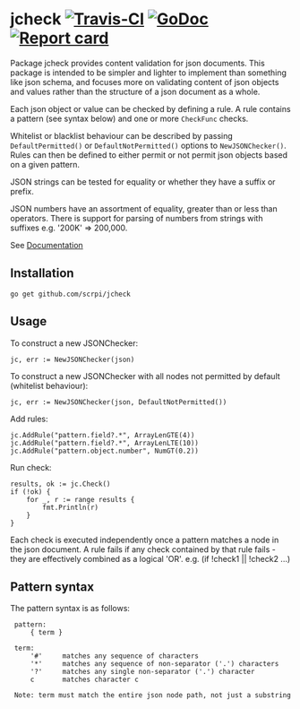 # jcheck [![Travis-CI](https://travis-ci.org/scrpi/jcheck.svg)](https://travis-ci.org/scrpi/jcheck) [![GoDoc](https://godoc.org/github.com/scrpi/jcheck?status.svg)](http://godoc.org/github.com/scrpi/jcheck) [![Report card](https://goreportcard.com/badge/github.com/scrpi/jcheck)](https://goreportcard.com/report/github.com/scrpi/jcheck)

Package jcheck provides content validation for json documents. This package is intended to be simpler and lighter to implement than something like json schema, and focuses more on validating content of json objects and values rather than the structure of a json document as a whole.

Each json object or value can be checked by defining a rule. A rule contains a pattern (see syntax below) and one or more `CheckFunc` checks.

Whitelist or blacklist behaviour can be described by passing `DefaultPermitted()` or `DefaultNotPermitted()` options to `NewJSONChecker()`. Rules can then be defined to either permit or not permit json objects based on a given pattern.

JSON strings can be tested for equality or whether they have a suffix or prefix.

JSON numbers have an assortment of equality, greater than or less than operators. There is support for parsing of numbers from strings with suffixes e.g. '200K' => 200,000.

See [Documentation](https://godoc.org/github.com/scrpi)

## Installation

```
go get github.com/scrpi/jcheck
```

## Usage

To construct a new JSONChecker:

```
jc, err := NewJSONChecker(json)
```

To construct a new JSONChecker with all nodes not permitted by default (whitelist behaviour):

```
jc, err := NewJSONChecker(json, DefaultNotPermitted())
```

Add rules:

```
jc.AddRule("pattern.field?.*", ArrayLenGTE(4))
jc.AddRule("pattern.field?.*", ArrayLenLTE(10))
jc.AddRule("pattern.object.number", NumGT(0.2))
```

Run check:

```
results, ok := jc.Check()
if (!ok) {
    for _, r := range results {
        fmt.Println(r)
    }
}
```

Each check is executed independently once a pattern matches a node in the json document. A rule fails if any check contained by that rule fails - they are effectively combined as a logical 'OR'. e.g. (if !check1 || !check2 ...)

## Pattern syntax

The pattern syntax is as follows:

```
 pattern:
     { term }

 term:
     '#'     matches any sequence of characters
     '*'     matches any sequence of non-separator ('.') characters
     '?'     matches any single non-separator ('.') character
     c       matches character c

 Note: term must match the entire json node path, not just a substring
```